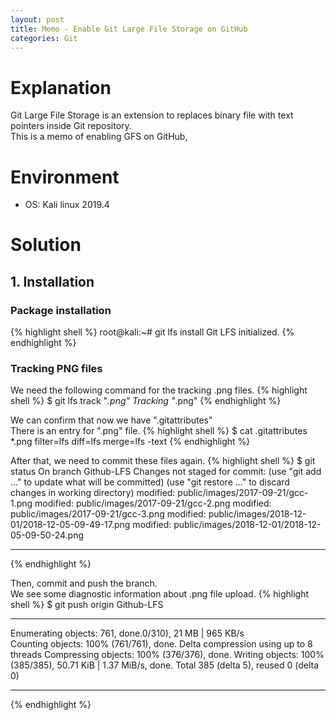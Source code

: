 ```yaml
---
layout: post
title: Memo - Enable Git Large File Storage on GitHub
categories: Git
---
```


# Explanation
Git Large File Storage is an extension to replaces binary file with text pointers inside Git repository.<br>
This is a memo of enabling GFS on GitHub,

# Environment
* OS: Kali linux 2019.4

# Solution
## 1. Installation

### Package installation
{% highlight shell %}
root@kali:~# git lfs install
Git LFS initialized.
{% endhighlight %}

### Tracking PNG files
We need the following command for the tracking .png files.
{% highlight shell %}
$ git lfs track "*.png"
Tracking "*.png"
{% endhighlight %}

We can confirm that now we have ".gitattributes"<br>
There is an entry for ".png" file.
{% highlight shell %}
$ cat .gitattributes 
*.png filter=lfs diff=lfs merge=lfs -text
{% endhighlight %}

After that, we need to commit these files again.
{% highlight shell %}
$ git status
On branch Github-LFS
Changes not staged for commit:
  (use "git add <file>..." to update what will be committed)
  (use "git restore <file>..." to discard changes in working directory)
        modified:   public/images/2017-09-21/gcc-1.png
        modified:   public/images/2017-09-21/gcc-2.png
        modified:   public/images/2017-09-21/gcc-3.png
        modified:   public/images/2018-12-01/2018-12-05-09-49-17.png
        modified:   public/images/2018-12-01/2018-12-05-09-50-24.png

---
{% endhighlight %}

Then, commit and push the branch.<br>
We see some diagnostic information about .png file upload.
{% highlight shell %}
$ git push origin Github-LFS

---

Enumerating objects: 761, done.0/310), 21 MB | 965 KB/s                                              
Counting objects: 100% (761/761), done.
Delta compression using up to 8 threads
Compressing objects: 100% (376/376), done.
Writing objects: 100% (385/385), 50.71 KiB | 1.37 MiB/s, done.
Total 385 (delta 5), reused 0 (delta 0)

---
{% endhighlight %}

